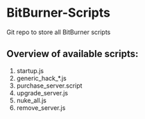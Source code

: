# BitBurner-Scripts
Git repo to store all BitBurner scripts

## Overview of available scripts:
1. startup.js
2. generic_hack_*.js
3. purchase_server.script
4. upgrade_server.js
5. nuke_all.js
6. remove_server.js
